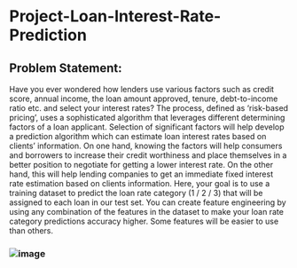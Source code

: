 # Project-Loan-Interest-Rate-Prediction

## Problem Statement:
Have you ever wondered how lenders use various factors such as credit score, annual income, the loan amount approved, tenure, debt-to-income ratio etc. and select your interest rates? 
The process, defined as ‘risk-based pricing’, uses a sophisticated algorithm that leverages different determining factors of a loan applicant. Selection of significant factors will help develop a prediction algorithm which can estimate loan interest rates based on clients’ information. On one hand, knowing the factors will help consumers and borrowers to increase their credit worthiness and place themselves in a better position to negotiate for getting a lower interest rate. On the other hand, this will help lending companies to get an immediate fixed interest rate estimation based on clients information. Here, your goal is to use a training dataset to predict the loan rate category (1 / 2 / 3) that will be assigned to each loan in our test set.
You can create feature engineering by  using any combination of the features in the dataset to make your loan rate category predictions accuracy higher. Some features will be easier to use than others.

### ![image](https://user-images.githubusercontent.com/78206871/113107923-a8054280-922e-11eb-8d80-d4b1ae37515c.png)

